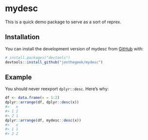 
<!-- README.md is generated from README.Rmd. Please edit that file -->

# mydesc

<!-- badges: start -->
<!-- badges: end -->

This is a quick demo package to serve as a sort of reprex.

## Installation

You can install the development version of mydesc from
[GitHub](https://github.com/) with:

``` r
# install.packages("devtools")
devtools::install_github("jonthegeek/mydesc")
```

## Example

You should never reexport `dplyr::desc`. Here’s why:

``` r
df <- data.frame(x = 1:2)
dplyr::arrange(df, dplyr::desc(x))
#>   x
#> 1 2
#> 2 1
dplyr::arrange(df, mydesc::desc(x))
#>   x
#> 1 1
#> 2 2
```
